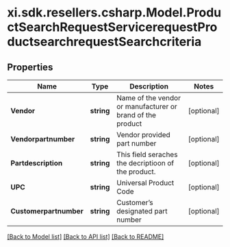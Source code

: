 # xi.sdk.resellers.csharp.Model.ProductSearchRequestServicerequestProductsearchrequestSearchcriteria

## Properties

Name | Type | Description | Notes
------------ | ------------- | ------------- | -------------
**Vendor** | **string** | Name of the vendor or manufacturer or brand of the product | [optional] 
**Vendorpartnumber** | **string** | Vendor provided part number | [optional] 
**Partdescription** | **string** | This field seraches the decriptioon of the product. | [optional] 
**UPC** | **string** | Universal Product Code | [optional] 
**Customerpartnumber** | **string** | Customer’s designated part number  | [optional] 

[[Back to Model list]](../README.md#documentation-for-models) [[Back to API list]](../README.md#documentation-for-api-endpoints) [[Back to README]](../README.md)

